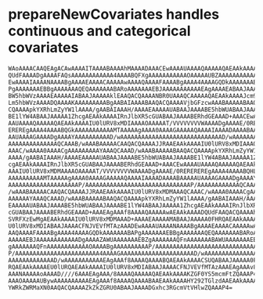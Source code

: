 # prepareNewCovariates handles continuous and categorical covariates

    WAoAAAACAAQEAgACAwAAAAITAAAABAAAAhMAAAADAAACEwAAAAUAAAAQAAAAAQAEAAkAAAAD
    QUdFAAAADgAAAAFAQsAAAAAAAAAAAA4AAAABQFXgAAAAAAAAAAAOAAAAAUBZAAAAAAAAAAAD
    EwAAAAIAAAANAAAABgAAAAEAAAACAAAAAwAAAAQAAAAFAAAABgAAAA4AAAAGQDkAAAAAAABA
    PgAAAAAAAEBBgAAAAAAAQEQAAAAAAABARoAAAAAAAEBJAAAAAAAAAAAEAgAAAAEABAAJAAAA
    BW5hbWVzAAAAEAAAAAIABAAJAAAAAklEAAQACQAAAANBR0UAAAQCAAAAAQAEAAkAAAAJcm93
    Lm5hbWVzAAAADQAAAAKAAAAAAAAABgAABAIAAAABAAQACQAAAAVjbGFzcwAAABAAAAABAAQA
    CQAAAApkYXRhLmZyYW1lAAAA/gAABAIAAAH/AAAAEAAAAAUABAAJAAAABE5hbWUABAAJAAAA
    BE1lYW4ABAAJAAAAA1ZhcgAEAAkAAAAIRnJlbXR5cGUABAAJAAAABERhdGEAAAD+AAACEwAA
    AAUAAAAQAAAAAQAEAAkAAAAIU0lURV8xMDIAAAAOAAAAAT/VVVVVVVVWAAAADgAAAAE/0RER
    EREREgAAAA4AAAABQGkAAAAAAAAAAAMTAAAAAgAAAA0AAAAGAAAAAQAAAAIAAAADAAAABAAA
    AAUAAAAGAAAADgAAAAYAAAAAAAAAAD/wAAAAAAAAAAAAAAAAAAAAAAAAAAAAAD/wAAAAAAAA
    AAAAAAAAAAAAAAQCAAAB/wAAABAAAAACAAQACQAAAAJJRAAEAAkAAAAIU0lURV8xMDIAAAQC
    AAAC/wAAAA0AAAACgAAAAAAAAAYAAAQCAAAD/wAAABAAAAABAAQACQAAAApkYXRhLmZyYW1l
    AAAA/gAABAIAAAH/AAAAEAAAAAUABAAJAAAABE5hbWUABAAJAAAABE1lYW4ABAAJAAAAA1Zh
    cgAEAAkAAAAIRnJlbXR5cGUABAAJAAAABERhdGEAAAD+AAACEwAAAAUAAAAQAAAAAQAEAAkA
    AAAIU0lURV8xMDMAAAAOAAAAAT/VVVVVVVVWAAAADgAAAAE/0REREREREgAAAA4AAAABQHLA
    AAAAAAAAAAMTAAAAAgAAAA0AAAAGAAAAAQAAAAIAAAADAAAABAAAAAUAAAAGAAAADgAAAAYA
    AAAAAAAAAAAAAAAAAAAAP/AAAAAAAAAAAAAAAAAAAAAAAAAAAAAAP/AAAAAAAAAAAAQCAAAB
    /wAAABAAAAACAAQACQAAAAJJRAAEAAkAAAAIU0lURV8xMDMAAAQCAAAC/wAAAA0AAAACgAAA
    AAAAAAYAAAQCAAAD/wAAABAAAAABAAQACQAAAApkYXRhLmZyYW1lAAAA/gAABAIAAAH/AAAA
    EAAAAAUABAAJAAAABE5hbWUABAAJAAAABE1lYW4ABAAJAAAAA1ZhcgAEAAkAAAAIRnJlbXR5
    cGUABAAJAAAABERhdGEAAAD+AAAEAgAAAf8AAAAQAAAAAwAEAAkAAAADQUdFAAQACQAAAAhT
    SVRFXzEwMgAEAAkAAAAIU0lURV8xMDMAAAD+AAAAEAAAAAMABAAJAAAAA0FHRQAEAAkAAAAI
    U0lURV8xMDIABAAJAAAACFNJVEVfMTAzAAADEwAAAAUAAAANAAAABgAAAAEAAAACAAAAAwAA
    AAQAAAAFAAAABgAAAA4AAAAGQDkAAAAAAABAPgAAAAAAAEBBgAAAAAAAQEQAAAAAAABARoAA
    AAAAAEBJAAAAAAAAAAAADgAAAAZAWUAAAAAAAEBZgAAAAAAAQFnAAAAAAABAWUAAAAAAAEBZ
    gAAAAAAAQFnAAAAAAAAAAAAOAAAABgAAAAAAAAAAP/AAAAAAAAAAAAAAAAAAAAAAAAAAAAAA
    P/AAAAAAAAAAAAAAAAAAAAAAAA4AAAAGAAAAAAAAAAAAAAAAAAAAAD/wAAAAAAAAAAAAAAAA
    AAAAAAAAAAAAAD/wAAAAAAAAAAAEAgAAAf8AAAAQAAAABQAEAAkAAAACSUQABAAJAAAAA0FH
    RQAEAAkAAAAEU0lURQAEAAkAAAAIU0lURV8xMDIABAAJAAAACFNJVEVfMTAzAAAEAgAAAv8A
    AAANAAAAAoAAAAD////6AAAEAgAAA/8AAAAQAAAAAQAEAAkAAAAKZGF0YS5mcmFtZQAAAP4A
    AAAOAAAAAUBywAAAAAAAAAAEAgAAAf8AAAAQAAAABAAEAAkAAAAHY292TGlzdAAEAAkAAAAJ
    YWRkZWRMaXN0AAQACQAAAAZkZkZGRU0ABAAJAAAADGxhc3RGcmVtVHlwZQAAAP4=

